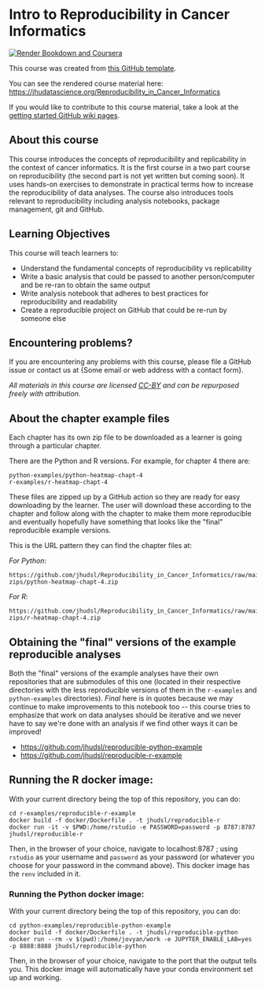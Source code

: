 
# Intro to Reproducibility in Cancer Informatics

[![Render Bookdown and Coursera](https://github.com/jhudsl/DaSL_Course_Template_Bookdown/actions/workflows/render-bookdown.yml/badge.svg)](https://github.com/jhudsl/DaSL_Course_Template_Bookdown/actions/workflows/render-bookdown.yml)

This course was created from [this GitHub template](https://github.com/jhudsl/DaSL_Course_Template_Bookdown).

You can see the rendered course material here: https://jhudatascience.org/Reproducibility_in_Cancer_Informatics

If you would like to contribute to this course material, take a look at the [getting started GitHub wiki pages](https://github.com/jhudsl/DaSL_Course_Template_Bookdown/wiki).

## About this course

This course introduces the concepts of reproducibility and replicability in the context of cancer informatics.
It is the first course in a two part course on reproducibility (the second part is not yet written but coming soon). 
It uses hands-on exercises to demonstrate in practical terms how to increase the reproducibility of data analyses.
The course also introduces tools relevant to reproducibility including analysis notebooks, package management, git and GitHub.

## Learning Objectives

This course will teach learners to:  

- Understand the fundamental concepts of reproducibility vs replicability
- Write a basic analysis that could be passed to another person/computer and be re-ran to obtain the same output
- Write analysis notebook that adheres to best practices for reproducibility and readability
- Create a reproducible project on GitHub that could be re-run by someone else

## Encountering problems?

If you are encountering any problems with this course, please file a GitHub issue or contact us at {Some email or web address with a contact form}.

_All materials in this course are licensed [CC-BY](https://tldrlegal.com/license/creative-commons-attribution-(cc)) and can be repurposed freely with attribution._

## About the chapter example files

Each chapter has its own zip file to be downloaded as a learner is going through a particular chapter.

There are the Python and R versions.
For example, for chapter 4 there are:
```
python-examples/python-heatmap-chapt-4
r-examples/r-heatmap-chapt-4
```
These files are zipped up by a GitHub action so they are ready for easy downloading by the learner.
The user will download these according to the chapter and follow along with the chapter to make them more reproducible and eventually hopefully have something that looks like the "final" reproducible example versions.

This is the URL pattern they can find the chapter files at:

_For Python_:
```
https://github.com/jhudsl/Reproducibility_in_Cancer_Informatics/raw/main/chapter-zips/python-heatmap-chapt-4.zip
```
_For R_:
```
https://github.com/jhudsl/Reproducibility_in_Cancer_Informatics/raw/main/chapter-zips/r-heatmap-chapt-4.zip
```

## Obtaining the "final" versions of the example reproducible analyses

Both the "final" versions of the example analyses have their own repositories that are submodules of this one (located in their respective directories with the less reproducible versions of them in the `r-examples` and `python-examples` directories).
_Final_ here is in quotes because we may continue to make improvements to this notebook too -- this course tries to emphasize that work on data analyses should be iterative and we never have to say we're done with an analysis if we find other ways it can be improved!

- https://github.com/jhudsl/reproducible-python-example
- https://github.com/jhudsl/reproducible-r-example

## Running the R docker image:

With your current directory being the top of this repository, you can do:
```
cd r-examples/reproducible-r-example
docker build -f docker/Dockerfile . -t jhudsl/reproducible-r
docker run -it -v $PWD:/home/rstudio -e PASSWORD=password -p 8787:8787 jhudsl/reproducible-r
```
Then, in the browser of your choice, navigate to localhost:8787 ; using `rstudio` as your username and `password` as your password (or whatever you choose for your password in the command above). This docker image has the `renv` included in it. 

### Running the Python docker image:

With your current directory being the top of this repository, you can do:
```
cd python-examples/reproducible-python-example
docker build -f docker/Dockerfile . -t jhudsl/reproducible-python
docker run --rm -v $(pwd):/home/jovyan/work -e JUPYTER_ENABLE_LAB=yes -p 8888:8888 jhudsl/reproducible-python
```
Then, in the browser of your choice, navigate to the port that the output tells you. This docker image will automatically have your conda environment set up and working. 

